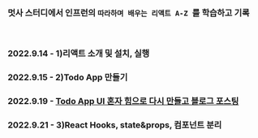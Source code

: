 ### 멋사 스터디에서 인프런의 `따라하며 배우는 리액트 A-Z `를 학습하고 기록

<br>

### 2022.9.14 - 1)리액트 소개 및 설치, 실행
### 2022.9.15 - 2)Todo App 만들기
### 2022.9.19 - <a href='리액트로 ToDo앱 만들기(1) - UI편'>Todo App UI 혼자 힘으로 다시 만들고 블로그 포스팅</a>
### 2022.9.21 - 3)React Hooks, state&props, 컴포넌트 분리
